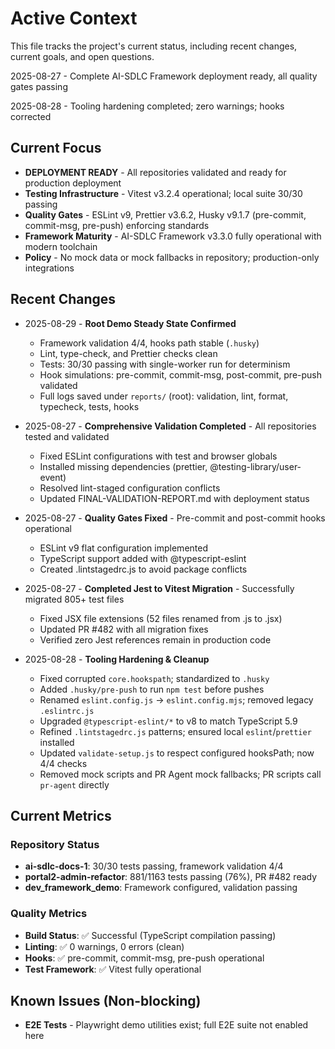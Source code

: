 # Active Context

This file tracks the project's current status, including recent changes, current goals, and open questions.

2025-08-27 - Complete AI-SDLC Framework deployment ready, all quality gates passing

2025-08-28 - Tooling hardening completed; zero warnings; hooks corrected

## Current Focus

- **DEPLOYMENT READY** - All repositories validated and ready for production deployment
- **Testing Infrastructure** - Vitest v3.2.4 operational; local suite 30/30 passing
- **Quality Gates** - ESLint v9, Prettier v3.6.2, Husky v9.1.7 (pre-commit, commit-msg, pre-push) enforcing standards
- **Framework Maturity** - AI-SDLC Framework v3.3.0 fully operational with modern toolchain
- **Policy** - No mock data or mock fallbacks in repository; production-only integrations

## Recent Changes

- 2025-08-29 - **Root Demo Steady State Confirmed**
  - Framework validation 4/4, hooks path stable (`.husky`)
  - Lint, type-check, and Prettier checks clean
  - Tests: 30/30 passing with single-worker run for determinism
  - Hook simulations: pre-commit, commit-msg, post-commit, pre-push validated
  - Full logs saved under `reports/` (root): validation, lint, format, typecheck, tests, hooks

- 2025-08-27 - **Comprehensive Validation Completed** - All repositories tested and validated
  - Fixed ESLint configurations with test and browser globals
  - Installed missing dependencies (prettier, @testing-library/user-event)
  - Resolved lint-staged configuration conflicts
  - Updated FINAL-VALIDATION-REPORT.md with deployment status
- 2025-08-27 - **Quality Gates Fixed** - Pre-commit and post-commit hooks operational
  - ESLint v9 flat configuration implemented
  - TypeScript support added with @typescript-eslint
  - Created .lintstagedrc.js to avoid package conflicts
- 2025-08-27 - **Completed Jest to Vitest Migration** - Successfully migrated 805+ test files
  - Fixed JSX file extensions (52 files renamed from .js to .jsx)
  - Updated PR #482 with all migration fixes
  - Verified zero Jest references remain in production code

- 2025-08-28 - **Tooling Hardening & Cleanup**
  - Fixed corrupted `core.hookspath`; standardized to `.husky`
  - Added `.husky/pre-push` to run `npm test` before pushes
  - Renamed `eslint.config.js` → `eslint.config.mjs`; removed legacy `.eslintrc.js`
  - Upgraded `@typescript-eslint/*` to v8 to match TypeScript 5.9
  - Refined `.lintstagedrc.js` patterns; ensured local `eslint`/`prettier` installed
  - Updated `validate-setup.js` to respect configured hooksPath; now 4/4 checks
  - Removed mock scripts and PR Agent mock fallbacks; PR scripts call `pr-agent` directly

## Current Metrics

### Repository Status

- **ai-sdlc-docs-1**: 30/30 tests passing, framework validation 4/4
- **portal2-admin-refactor**: 881/1163 tests passing (76%), PR #482 ready
- **dev_framework_demo**: Framework configured, validation passing

### Quality Metrics

- **Build Status**: ✅ Successful (TypeScript compilation passing)
- **Linting**: ✅ 0 warnings, 0 errors (clean)
- **Hooks**: ✅ pre-commit, commit-msg, pre-push operational
- **Test Framework**: ✅ Vitest fully operational

## Known Issues (Non-blocking)

- **E2E Tests** - Playwright demo utilities exist; full E2E suite not enabled here
